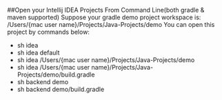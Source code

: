 ##Open your Intellij IDEA Projects From Command Line(both gradle & maven supported)
Suppose your gradle demo project workspace is: /Users/{mac user name}/Projects/Java-Projects/demo
You can open this project by commands below: 
- sh idea
- sh idea default
- sh idea /Users/{mac user name}/Projects/Java-Projects/demo
- sh idea /Users/{mac user name}/Projects/Java-Projects/demo/build.gradle
- sh backend demo
- sh backend demo/build.gradle